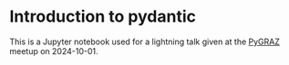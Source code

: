 # Introduction to pydantic

This is a Jupyter notebook used for a lightning talk given at the [PyGRAZ](https://pygraz.org) meetup on 2024-10-01.